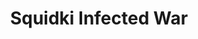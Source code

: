 ---
slug: squidki-infected-war
title: Squidki Infected War
description: "Squidki Infected War is an exciting online game. Play for free directly in your browser!"
icon: /images/new_mods/Sprunki Infected War.png
url: https://wowtbc.net/sprunkin/sprunki-infected-war/index.html
previewImage: /images/new_mods/Sprunki Infected War.png
type: new mods

# SEO配置
seo:
  title: "Squidki Infected War - Play Free Online Game | Fun Browser Games"
  description: "Squidki Infected War - Play this fun online game for free in your browser. No download required!"
  ogImage: "/images/new_mods/Sprunki Infected War.png"
  keywords: "squidki-infected-war, online game, browser game, free game, new mods game, play online"

videoUrls:
  - https://www.youtube.com/embed/example1
  - https://www.youtube.com/embed/example2

whyPlay:
  title: "Why Play Squidki Infected War?"
  items:
    - "Immersive Gameplay: Squidki Infected War offers an engaging and immersive gaming experience that will keep you entertained for hours"
    - "Challenging Levels: Test your skills with increasingly difficult challenges and obstacles"
    - "Beautiful Graphics: Enjoy stunning visuals and smooth animations that bring the game world to life"
    - "Regular Updates: New content and features are added regularly to keep the game fresh and exciting"
    - "Free to Play: Experience all the fun without spending a penny"
    - "Community Features: Connect with other players, share strategies, and compete for high scores"
    - "Cross-Platform: Play on any device with a web browser, no downloads required"

features:
  title: "Key Features of Squidki Infected War"
  image: "/images/new_mods/Sprunki Infected War.png"
  items:
    - "Intuitive Controls: Easy to learn controls make Squidki Infected War accessible for players of all skill levels"
    - "Multiple Game Modes: Enjoy various gameplay options that provide different challenges and experiences"
    - "Character Customization: Personalize your gaming experience with unique characters and items"
    - "Achievement System: Complete special tasks to earn rewards and recognition"
    - "Leaderboards: Compete with players worldwide and see who can achieve the highest scores"

characteristics:
  title: "Game Characteristics"
  image: "/images/new_mods/Sprunki Infected War.png"
  items:
    - "Genre: New mods game with elements of strategy and skill"
    - "Difficulty: Suitable for both casual gamers and those seeking a challenge"
    - "Play Time: Quick sessions or extended gameplay, depending on your preference"
    - "Art Style: Vibrant and engaging visuals that enhance the gaming experience"
    - "Sound Design: Immersive audio that complements the gameplay perfectly"

info: "Squidki Infected War is an exciting online game that offers players a unique and engaging gaming experience. With its intuitive controls, stunning visuals, and challenging gameplay, Squidki Infected War provides hours of entertainment for players of all ages and skill levels. Whether you're looking for a quick gaming session during a break or an extended play session, Squidki Infected War delivers an immersive experience that will keep you coming back for more. The game features multiple levels of increasing difficulty, ensuring that players are constantly challenged as they progress. With regular updates adding new content and features, Squidki Infected War remains fresh and exciting, providing endless entertainment options for its growing community of players."

howToPlayIntro: "Welcome to Squidki Infected War! This guide will walk you through the basics and help you master the game. Whether you're a beginner or looking to improve your skills, these tips and instructions will enhance your gaming experience."

howToPlaySteps:
  - title: "Getting Started"
    description: "Begin your Squidki Infected War adventure by familiarizing yourself with the controls. Use your keyboard or mouse to navigate through the game interface. The tutorial will guide you through the basic mechanics and help you understand the objectives."
  - title: "Understanding the Objectives"
    description: "In Squidki Infected War, your main goal is to progress through levels by completing specific objectives. Each level presents unique challenges that require different strategies and approaches."
  - title: "Mastering the Controls"
    description: "Practice using the controls to improve your precision and reaction time. Squidki Infected War requires quick reflexes and strategic thinking to overcome obstacles and defeat opponents."
  - title: "Utilizing Power-ups"
    description: "Collect power-ups throughout the game to enhance your abilities and overcome difficult challenges. Each power-up offers unique advantages that can be crucial for success."
  - title: "Developing Strategies"
    description: "As you progress in Squidki Infected War, develop effective strategies for different scenarios. Analyze patterns, anticipate challenges, and adapt your approach to maximize your performance."

faq:
  title: "Frequently Asked Questions about Squidki Infected War"
  items:
    - question: "Is Squidki Infected War free to play?"
      answer: "Yes, Squidki Infected War is completely free to play directly in your web browser. No downloads or purchases are required to enjoy the full game experience."
    - question: "Can I play Squidki Infected War on mobile devices?"
      answer: "Yes, Squidki Infected War is optimized for both desktop and mobile play. You can enjoy the game on any device with a web browser and internet connection."
    - question: "Are there any in-game purchases?"
      answer: "While Squidki Infected War is free to play, there may be optional in-game purchases available for cosmetic items or additional features that don't affect core gameplay."
    - question: "How often is Squidki Infected War updated?"
      answer: "The developers regularly update Squidki Infected War with new content, features, and improvements based on player feedback and game performance."
    - question: "Can I play Squidki Infected War offline?"
      answer: "Currently, Squidki Infected War requires an internet connection to play as it's a browser-based online game."
    - question: "Is Squidki Infected War suitable for children?"
      answer: "Yes, Squidki Infected War is designed to be family-friendly and suitable for players of all ages."
    - question: "How do I report bugs or issues?"
      answer: "If you encounter any problems while playing Squidki Infected War, you can report them through the game's support page or contact the developers directly through their website."
    - question: "Still Have Questions?"
      answer: "If you have additional questions about Squidki Infected War that aren't covered in this FAQ, please visit our support center or contact our customer service team for assistance."
---